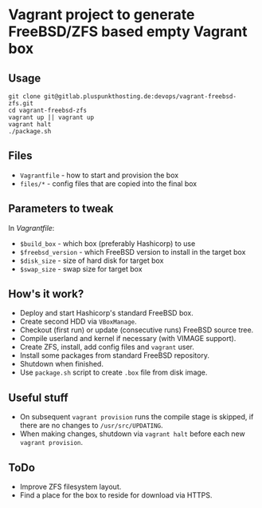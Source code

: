 Vagrant project to generate FreeBSD/ZFS based empty Vagrant box
===============================================================

Usage
-----
````
git clone git@gitlab.pluspunkthosting.de:devops/vagrant-freebsd-zfs.git
cd vagrant-freebsd-zfs
vagrant up || vagrant up
vagrant halt
./package.sh
````

Files
-----
* `Vagrantfile` - how to start and provision the box
* `files/*` - config files that are copied into the final box

Parameters to tweak
-------------------
In _Vagrantfile_:

* `$build_box` - which box (preferably Hashicorp) to use
* `$freebsd_version` - which FreeBSD version to install in the target box
* `$disk_size` - size of hard disk for target box
* `$swap_size` - swap size for target box

How's it work?
--------------
* Deploy and start Hashicorp's standard FreeBSD box.
* Create second HDD via `VBoxManage`.
* Checkout (first run) or update (consecutive runs) FreeBSD source tree.
* Compile userland and kernel if necessary (with VIMAGE support).
* Create ZFS, install, add config files and `vagrant` user.
* Install some packages from standard FreeBSD repository.
* Shutdown when finished.
* Use `package.sh` script to create `.box` file from disk image.

Useful stuff
------------
* On subsequent `vagrant provision` runs the compile stage is skipped, if there are no changes to `/usr/src/UPDATING`.
* When making changes, shutdown via `vagrant halt` before each new `vagrant provision`.

ToDo
----
* Improve ZFS filesystem layout.
* Find a place for the box to reside for download via HTTPS.
